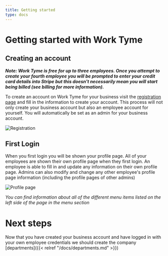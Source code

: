```yaml
---
title: Getting started
type: docs
---
```


# Getting started with Work Tyme

## Creating an account

_**Note: Work Tyme is free for up to three employees. Once you attempt to create your fourth employee you will be prompted to enter your credit card details into Stripe but this doesn't necessarily mean you will start being billed (see billing for more information).**_

To create an account on Work Tyme for your business visit the [registration page](https://worktyme.ca/admin/index.php?register) and fill in the information to create your account. This process will not only create your business account but also an employee account for yourself. You will automatically be set as an admin for your business account.

![Registration](/docs/img/registration.png)

## First Login

When you first login you will be shown your profile page. All of your employees are shown their own profile page when they first login. An employee is able to fill in and update any information on their own profile page. Admins can also modify and change any other employee's profile page information (including the profile pages of other admins)

![Profile page](/docs/img/home_page.png)

_You can find information about all of the different menu items listed on the left side of the page in the *menu* section_

# Next steps

Now that you have created your business account and have logged in with your own employee credentials we should create the company [departments]({{< relref "/docs/departments.md" >}})
